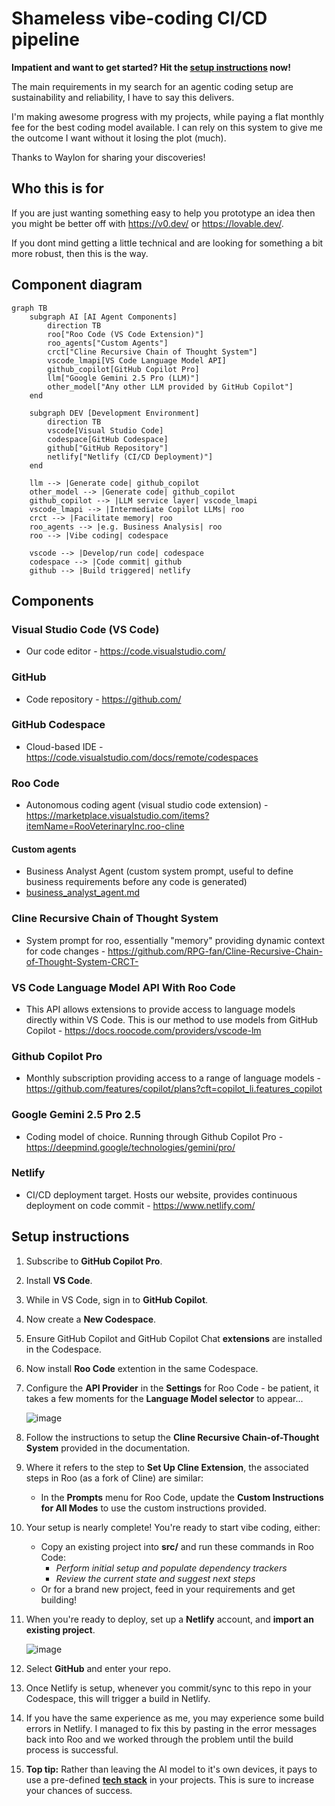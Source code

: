 # Shameless vibe-coding CI/CD pipeline
**Impatient and want to get started? Hit the [setup instructions](#setup-instructions) now!**

The main requirements in my search for an agentic coding setup are sustainability and reliability, I have to say this delivers. 

I'm making awesome progress with my projects, while paying a flat monthly fee for the best coding model available. I can rely on this system to give me the outcome I want without it losing the plot (much).

Thanks to Waylon for sharing your discoveries!

## Who this is for
If you are just wanting something easy to help you prototype an idea then you might be better off with https://v0.dev/ or https://lovable.dev/. 

If you dont mind getting a little technical and are looking for something a bit more robust, then this is the way.

## Component diagram
```mermaid
graph TB
    subgraph AI [AI Agent Components]
        direction TB
        roo["Roo Code (VS Code Extension)"]
        roo_agents["Custom Agents"]
        crct["Cline Recursive Chain of Thought System"]
        vscode_lmapi[VS Code Language Model API]
        github_copilot[GitHub Copilot Pro]
        llm["Google Gemini 2.5 Pro (LLM)"]
        other_model["Any other LLM provided by GitHub Copilot"]
    end

    subgraph DEV [Development Environment]
        direction TB
        vscode[Visual Studio Code]
        codespace[GitHub Codespace]
        github["GitHub Repository"]
        netlify["Netlify (CI/CD Deployment)"]
    end

    llm --> |Generate code| github_copilot
    other_model --> |Generate code| github_copilot
    github_copilot --> |LLM service layer| vscode_lmapi
    vscode_lmapi --> |Intermediate Copilot LLMs| roo
    crct --> |Facilitate memory| roo
    roo_agents --> |e.g. Business Analysis| roo
    roo --> |Vibe coding| codespace

    vscode --> |Develop/run code| codespace
    codespace --> |Code commit| github
    github --> |Build triggered| netlify

```

## Components
### Visual Studio Code (VS Code)
- Our code editor - https://code.visualstudio.com/

### GitHub
- Code repository - https://github.com/

### GitHub Codespace
- Cloud-based IDE - https://code.visualstudio.com/docs/remote/codespaces

### Roo Code
- Autonomous coding agent (visual studio code extension) - https://marketplace.visualstudio.com/items?itemName=RooVeterinaryInc.roo-cline

#### Custom agents
- Business Analyst Agent (custom system prompt, useful to define business requirements before any code is generated)
- [business_analyst_agent.md](business_analyst_agent.md)

### Cline Recursive Chain of Thought System
- System prompt for roo, essentially "memory" providing dynamic context for code changes - https://github.com/RPG-fan/Cline-Recursive-Chain-of-Thought-System-CRCT-

### VS Code Language Model API With Roo Code
- This API allows extensions to provide access to language models directly within VS Code. This is our method to use models from GitHub Copilot - https://docs.roocode.com/providers/vscode-lm

### Github Copilot Pro
- Monthly subscription providing access to a range of language models - https://github.com/features/copilot/plans?cft=copilot_li.features_copilot

### Google Gemini 2.5 Pro 2.5
- Coding model of choice. Running through Github Copilot Pro - https://deepmind.google/technologies/gemini/pro/

### Netlify
- CI/CD deployment target. Hosts our website, provides continuous deployment on code commit - https://www.netlify.com/

## Setup instructions
1. Subscribe to **GitHub Copilot Pro**.
2. Install **VS Code**.
3. While in VS Code, sign in to **GitHub Copilot**.
4. Now create a **New Codespace**.
5. Ensure GitHub Copilot and GitHub Copilot Chat **extensions** are installed in the Codespace.
6. Now install **Roo Code** extention in the same Codespace.
7. Configure the **API Provider** in the **Settings** for Roo Code - be patient, it takes a few moments for the **Language Model selector** to appear...

    ![image](https://github.com/cgbarlow/pipeline/blob/main/vscode_lmapi_providers.png)

8. Follow the instructions to setup the **Cline Recursive Chain-of-Thought System** provided in the documentation.
9. Where it refers to the step to **Set Up Cline Extension**, the associated steps in Roo (as a fork of Cline) are similar:
    * In the **Prompts** menu for Roo Code, update the **Custom Instructions for All Modes** to use the custom instructions provided.
10. Your setup is nearly complete! You're ready to start vibe coding, either:
    * Copy an existing project into **src/** and run these commands in Roo Code:
        * *Perform initial setup and populate dependency trackers*
        * *Review the current state and suggest next steps*
    * Or for a brand new project, feed in your requirements and get building!
11. When you're ready to deploy, set up a **Netlify** account, and **import an existing project**.

    ![image](https://github.com/cgbarlow/pipeline/blob/main/netlify.png)

12. Select **GitHub** and enter your repo.
13. Once Netlify is setup, whenever you commit/sync to this repo in your Codespace, this will trigger a build in Netlify.
14. If you have the same experience as me, you may experience some build errors in Netlify. I managed to fix this by pasting in the error messages back into Roo and we worked through the problem until the build process is successful.
15. **Top tip:** Rather than leaving the AI model to it's own devices, it pays to use a pre-defined **[tech stack](techstacks.md)** in your projects. This is sure to increase your chances of success.

